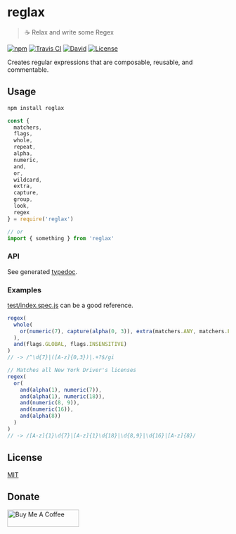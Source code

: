 # reglax

> ☕ Relax and write some Regex

[![npm](https://img.shields.io/npm/v/reglax.svg?style=flat-square)](https://www.npmjs.com/package/reglax)
[![Travis CI](https://img.shields.io/travis/com/exuanbo/reglax/master.svg?style=flat-square)](https://travis-ci.com/github/exuanbo/reglax)
[![David](https://img.shields.io/david/dev/exuanbo/reglax.svg?style=flat-square)](https://david-dm.org/exuanbo/reglax)
[![License](https://img.shields.io/github/license/exuanbo/reglax.svg?style=flat-square)](https://github.com/exuanbo/reglax/blob/master/LICENSE)

Creates regular expressions that are composable, reusable, and commentable.

## Usage

```sh
npm install reglax
```

```js
const {
  matchers,
  flags,
  whole,
  repeat,
  alpha,
  numeric,
  and,
  or,
  wildcard,
  extra,
  capture,
  group,
  look,
  regex
} = require('reglax')

// or
import { something } from 'reglax'
```

### API

See generated [typedoc](https://exuanbo.github.io/reglax/modules/_index_.html).

### Examples

[test/index.spec.js](https://github.com/exuanbo/reglax/blob/master/test/index.spec.js) can be a good reference.

```js
regex(
  whole(
    or(numeric(7), capture(alpha(0, 3)), extra(matchers.ANY, matchers.LAZY))
  ),
  and(flags.GLOBAL, flags.INSENSITIVE)
)
// -> /^\d{7}|([A-z]{0,3})|.+?$/gi
```

```js
// Matches all New York Driver's licenses
regex(
  or(
    and(alpha(1), numeric(7)),
    and(alpha(1), numeric(18)),
    and(numeric(8, 9)),
    and(numeric(16)),
    and(alpha(8))
  )
)
// -> /[A-z]{1}\d{7}|[A-z]{1}\d{18}|\d{8,9}|\d{16}|[A-z]{8}/
```

## License

[MIT](https://github.com/exuanbo/reglax/blob/master/LICENSE)

## Donate

<a href="https://www.buymeacoffee.com/exuanbo" target="_blank"><img src="https://cdn.buymeacoffee.com/buttons/lato-orange.png" alt="Buy Me A Coffee" height="38.25px" width="162.75px"></a>
